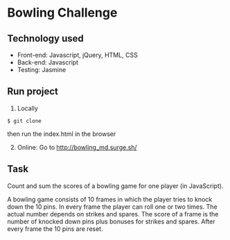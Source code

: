 
Bowling Challenge
=================

Technology used
-----

* Front-end: Javascript, jQuery, HTML, CSS
* Back-end: Javascript
* Testing: Jasmine

Run project
-----

1) Locally
```plain
$ git clone
```
then run the index.html in the browser

2) Online:
Go to http://bowling_md.surge.sh/

Task
-----

Count and sum the scores of a bowling game for one player (in JavaScript).

A bowling game consists of 10 frames in which the player tries to knock down the 10 pins. In every frame the player can roll one or two times. The actual number depends on strikes and spares. The score of a frame is the number of knocked down pins plus bonuses for strikes and spares. After every frame the 10 pins are reset.

